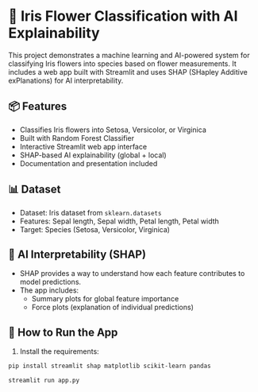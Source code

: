 # 🌸 Iris Flower Classification with AI Explainability

This project demonstrates a machine learning and AI-powered system for classifying Iris flowers into species based on flower measurements. It includes a web app built with Streamlit and uses SHAP (SHapley Additive exPlanations) for AI interpretability.

## 📦 Features

- Classifies Iris flowers into Setosa, Versicolor, or Virginica
- Built with Random Forest Classifier
- Interactive Streamlit web app interface
- SHAP-based AI explainability (global + local)
- Documentation and presentation included

## 📊 Dataset

- Dataset: Iris dataset from `sklearn.datasets`
- Features: Sepal length, Sepal width, Petal length, Petal width
- Target: Species (Setosa, Versicolor, Virginica)

## 🧠 AI Interpretability (SHAP)

- SHAP provides a way to understand how each feature contributes to model predictions.
- The app includes:
  - Summary plots for global feature importance
  - Force plots (explanation of individual predictions)

## 🚀 How to Run the App

1. Install the requirements:

```bash
pip install streamlit shap matplotlib scikit-learn pandas

streamlit run app.py
